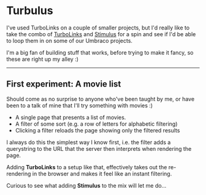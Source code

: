 # Turbulus

I've used TurboLinks on a couple of smaller projects,
but I'd really like to take the combo of [TurboLinks][] and [Stimulus][] for
a spin and see if I'd be able to loop them in on some of our Umbraco projects.

I'm a big fan of building stuff that works, before trying to make it fancy,
so these are right up my alley :)


[TurboLinks]: https://github.com/turbolinks/turbolinks
[Stimulus]: https://stimulusjs.org

* * *

## First experiment: A movie list

Should come as no surprise to anyone who've been taught by me, or have been to
a talk of mine that I'll try something with movies :)

- A single page that presents a list of movies.
- A filter of some sort (e.g. a row of letters for alphabetic filtering)
- Clicking a filter reloads the page showing only the filtered results

I always do this the simplest way I know first, i.e. the filter adds a
querystring to the URL that the server then interprets when rendering the page.

Adding **TurboLinks** to a setup like that, effectively takes out
the re-rendering in the browser and makes it feel like an instant filtering.

Curious to see what adding **Stimulus** to the mix will let me do...

